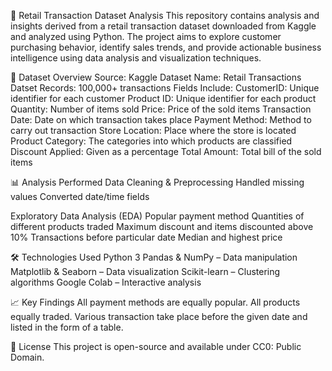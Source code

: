 🛒 Retail Transaction Dataset Analysis
This repository contains analysis and insights derived from a retail transaction dataset downloaded from Kaggle and analyzed using Python. The project aims to explore customer purchasing behavior, identify sales trends, and provide actionable business intelligence using data analysis and visualization techniques.

📁 Dataset Overview
Source: Kaggle
Dataset Name: Retail Transactions Datset
Records: 100,000+ transactions
Fields Include:
CustomerID: Unique identifier for each customer
Product ID: Unique identifier for each product
Quantity: Number of items sold
Price: Price of the sold items
Transaction Date: Date on which transaction takes place
Payment Method: Method to carry out transaction
Store Location: Place where the store is located
Product Category: The categories into which products are classified
Discount Applied: Given as a percentage
Total Amount: Total bill of the sold items


📊 Analysis Performed
Data Cleaning & Preprocessing
Handled missing values
Converted date/time fields

Exploratory Data Analysis (EDA)
Popular payment method
Quantities of different products traded
Maximum discount and items discounted above 10%
Transactions before particular date
Median and highest price

🛠️ Technologies Used
Python 3
Pandas & NumPy – Data manipulation
Matplotlib & Seaborn – Data visualization
Scikit-learn – Clustering algorithms
Google Colab – Interactive analysis

📈 Key Findings
All payment methods are equally popular.
All products equally traded.
Various transaction take place before the given date and listed in the form of a table.

📝 License
This project is open-source and available under CC0: Public Domain.
